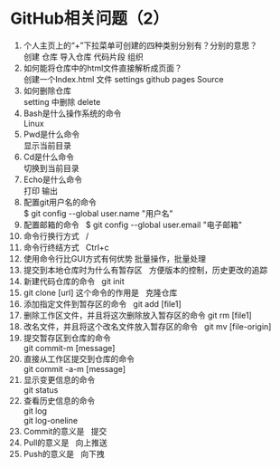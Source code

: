 # GitHub相关问题（2）
1. 个人主页上的“+”下拉菜单可创建的四种类别分别有？分别的意思？  
创建 仓库   导入仓库  代码片段  组织  
2. 如何能将仓库中的html文件直接解析成页面？  
创建一个Index.html 文件  settings github pages   Source  
3. 如何删除仓库  
setting 中删除  delete  
4. Bash是什么操作系统的命令  
Linux  
5. Pwd是什么命令  
显示当前目录  
6. Cd是什么命令  
切换到当前目录  
7. Echo是什么命令  
打印 输出  
8. 配置git用户名的命令  
$ git config --global user.name "用户名"  
9. 配置邮箱的命令  
$ git config --global user.email "电子邮箱"  
10. 命令行换行方式  
/  
11. 命令行终结方式  
Ctrl+c  
12. 使用命令行比GUI方式有何优势 
批量操作，批量处理  
13. 提交到本地仓库时为什么有暂存区  
方便版本的控制，历史更改的追踪  
14. 新建代码仓库的命令  
git init  
15. git clone [url] 这个命令的作用是  
克隆仓库  
16. 添加指定文件到暂存区的命令  
git add [file1]  
17. 删除工作区文件，并且将这次删除放入暂存区的命令
git rm [file1]  
18. 改名文件，并且将这个改名文件放入暂存区的命令  
git mv [file-origin]  
19. 提交暂存区到仓库的命令  
git commit-m [message]  
20. 直接从工作区提交到仓库的命令  
git commit -a-m [message]  
21. 显示变更信息的命令  
git status  
22. 查看历史信息的命令  
git log  
git log-oneline  
23. Commit的意义是  
提交  
24. Pull的意义是  
向上推送  
25. Push的意义是  
向下拽  
